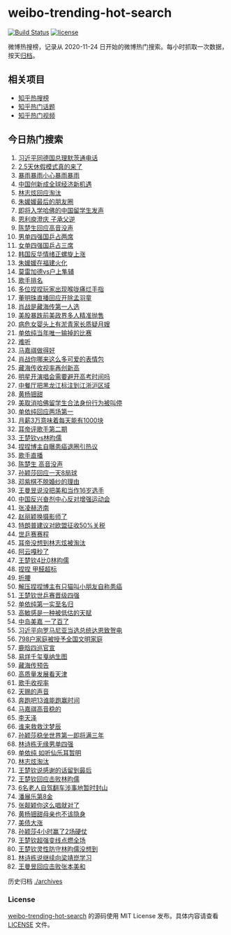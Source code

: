 # weibo-trending-hot-search

[![Build Status](https://github.com/justjavac/weibo-trending-hot-search/workflows/ci/badge.svg?branch=master)](https://github.com/justjavac/weibo-trending-hot-search/actions)
[![license](https://img.shields.io/github/license/justjavac/weibo-trending-hot-search)](https://github.com/justjavac/weibo-trending-hot-search/blob/master/LICENSE)

微博热搜榜，记录从 2020-11-24 日开始的微博热门搜索。每小时抓取一次数据，按天[归档](./archives)。

## 相关项目

- [知乎热搜榜](https://github.com/justjavac/zhihu-trending-top-search)
- [知乎热门话题](https://github.com/justjavac/zhihu-trending-hot-questions)
- [知乎热门视频](https://github.com/justjavac/zhihu-trending-hot-video)

## 今日热门搜索

<!-- BEGIN -->
<!-- 最后更新时间 Sat May 24 2025 06:15:36 GMT+0800 (China Standard Time) -->

1. [习近平同德国总理默茨通电话](https://s.weibo.com//weibo?q=%23%E4%B9%A0%E8%BF%91%E5%B9%B3%E5%90%8C%E5%BE%B7%E5%9B%BD%E6%80%BB%E7%90%86%E9%BB%98%E8%8C%A8%E9%80%9A%E7%94%B5%E8%AF%9D%23&Refer=new_time)
1. [2.5天休假模式真的来了](https://s.weibo.com//weibo?q=%232.5%E5%A4%A9%E4%BC%91%E5%81%87%E6%A8%A1%E5%BC%8F%E7%9C%9F%E7%9A%84%E6%9D%A5%E4%BA%86%23&t=31&band_rank=4&Refer=top)
1. [暴雨暴雨小心暴雨暴雨](https://s.weibo.com//weibo?q=%23%E6%9A%B4%E9%9B%A8%E6%9A%B4%E9%9B%A8%E5%B0%8F%E5%BF%83%E6%9A%B4%E9%9B%A8%E6%9A%B4%E9%9B%A8%23&t=31&band_rank=19&Refer=top)
1. [中国创新成全球经济新机遇](https://s.weibo.com//weibo?q=%23%E4%B8%AD%E5%9B%BD%E5%88%9B%E6%96%B0%E6%88%90%E5%85%A8%E7%90%83%E7%BB%8F%E6%B5%8E%E6%96%B0%E6%9C%BA%E9%81%87%23&t=31&band_rank=3&Refer=top)
1. [林志炫回应淘汰](https://s.weibo.com//weibo?q=%23%E6%9E%97%E5%BF%97%E7%82%AB%E5%9B%9E%E5%BA%94%E6%B7%98%E6%B1%B0%23&t=31&band_rank=31&Refer=top)
1. [朱媛媛最后的朋友圈](https://s.weibo.com//weibo?q=%23%E6%9C%B1%E5%AA%9B%E5%AA%9B%E6%9C%80%E5%90%8E%E7%9A%84%E6%9C%8B%E5%8F%8B%E5%9C%88%23&t=31&band_rank=23&Refer=top)
1. [即将入学哈佛的中国留学生发声](https://s.weibo.com//weibo?q=%23%E5%8D%B3%E5%B0%86%E5%85%A5%E5%AD%A6%E5%93%88%E4%BD%9B%E7%9A%84%E4%B8%AD%E5%9B%BD%E7%95%99%E5%AD%A6%E7%94%9F%E5%8F%91%E5%A3%B0%23&t=31&band_rank=15&Refer=top)
1. [恩利庾澄庆 子承父逆](https://s.weibo.com//weibo?q=%E6%81%A9%E5%88%A9%E5%BA%BE%E6%BE%84%E5%BA%86%20%E5%AD%90%E6%89%BF%E7%88%B6%E9%80%86&t=31&band_rank=43&Refer=top)
1. [陈楚生回应高音没声](https://s.weibo.com//weibo?q=%23%E9%99%88%E6%A5%9A%E7%94%9F%E5%9B%9E%E5%BA%94%E9%AB%98%E9%9F%B3%E6%B2%A1%E5%A3%B0%23&t=31&band_rank=2&Refer=top)
1. [男单四强国乒占两席](https://s.weibo.com//weibo?q=%23%E7%94%B7%E5%8D%95%E5%9B%9B%E5%BC%BA%E5%9B%BD%E4%B9%92%E5%8D%A0%E4%B8%A4%E5%B8%AD%23&t=31&band_rank=16&Refer=top)
1. [女单四强国乒占三席](https://s.weibo.com//weibo?q=%23%E5%A5%B3%E5%8D%95%E5%9B%9B%E5%BC%BA%E5%9B%BD%E4%B9%92%E5%8D%A0%E4%B8%89%E5%B8%AD%23&t=31&band_rank=5&Refer=top)
1. [韩国反华情绪正螺旋上涨](https://s.weibo.com//weibo?q=%23%E9%9F%A9%E5%9B%BD%E5%8F%8D%E5%8D%8E%E6%83%85%E7%BB%AA%E6%AD%A3%E8%9E%BA%E6%97%8B%E4%B8%8A%E6%B6%A8%23&t=31&band_rank=11&Refer=top)
1. [朱媛媛在福建火化](https://s.weibo.com//weibo?q=%23%E6%9C%B1%E5%AA%9B%E5%AA%9B%E5%9C%A8%E7%A6%8F%E5%BB%BA%E7%81%AB%E5%8C%96%23&t=31&band_rank=12&Refer=top)
1. [莫雷加德vs户上隼辅](https://s.weibo.com//weibo?q=%23%E8%8E%AB%E9%9B%B7%E5%8A%A0%E5%BE%B7vs%E6%88%B7%E4%B8%8A%E9%9A%BC%E8%BE%85%23&t=31&band_rank=41&Refer=top)
1. [歌手排名](https://s.weibo.com//weibo?q=%E6%AD%8C%E6%89%8B%E6%8E%92%E5%90%8D&t=31&band_rank=1&Refer=top)
1. [多位捏捏玩家出现喉咙痛烂手指](https://s.weibo.com//weibo?q=%23%E5%A4%9A%E4%BD%8D%E6%8D%8F%E6%8D%8F%E7%8E%A9%E5%AE%B6%E5%87%BA%E7%8E%B0%E5%96%89%E5%92%99%E7%97%9B%E7%83%82%E6%89%8B%E6%8C%87%23&t=31&band_rank=17&Refer=top)
1. [董明珠直播回应开除孟羽童](https://s.weibo.com//weibo?q=%23%E8%91%A3%E6%98%8E%E7%8F%A0%E7%9B%B4%E6%92%AD%E5%9B%9E%E5%BA%94%E5%BC%80%E9%99%A4%E5%AD%9F%E7%BE%BD%E7%AB%A5%23&t=31&band_rank=40&Refer=top)
1. [肖战是藏海传第一人选](https://s.weibo.com//weibo?q=%23%E8%82%96%E6%88%98%E6%98%AF%E8%97%8F%E6%B5%B7%E4%BC%A0%E7%AC%AC%E4%B8%80%E4%BA%BA%E9%80%89%23&t=31&band_rank=24&Refer=top)
1. [美股暴跌前美政界多人精准抛售](https://s.weibo.com//weibo?q=%23%E7%BE%8E%E8%82%A1%E6%9A%B4%E8%B7%8C%E5%89%8D%E7%BE%8E%E6%94%BF%E7%95%8C%E5%A4%9A%E4%BA%BA%E7%B2%BE%E5%87%86%E6%8A%9B%E5%94%AE%23&t=31&band_rank=49&Refer=top)
1. [病危女婴头上有淤青家长质疑月嫂](https://s.weibo.com//weibo?q=%23%E7%97%85%E5%8D%B1%E5%A5%B3%E5%A9%B4%E5%A4%B4%E4%B8%8A%E6%9C%89%E6%B7%A4%E9%9D%92%E5%AE%B6%E9%95%BF%E8%B4%A8%E7%96%91%E6%9C%88%E5%AB%82%23&t=31&band_rank=46&Refer=top)
1. [单依纯当年唯一输掉的比赛](https://s.weibo.com//weibo?q=%E5%8D%95%E4%BE%9D%E7%BA%AF%E5%BD%93%E5%B9%B4%E5%94%AF%E4%B8%80%E8%BE%93%E6%8E%89%E7%9A%84%E6%AF%94%E8%B5%9B&t=31&band_rank=8&Refer=top)
1. [难听](https://s.weibo.com//weibo?q=%E9%9A%BE%E5%90%AC&t=31&band_rank=14&Refer=top)
1. [马嘉祺做得好](https://s.weibo.com//weibo?q=%E9%A9%AC%E5%98%89%E7%A5%BA%E5%81%9A%E5%BE%97%E5%A5%BD&t=31&band_rank=7&Refer=top)
1. [肖战你哪来这么多可爱的表情包](https://s.weibo.com//weibo?q=%23%E8%82%96%E6%88%98%E4%BD%A0%E5%93%AA%E6%9D%A5%E8%BF%99%E4%B9%88%E5%A4%9A%E5%8F%AF%E7%88%B1%E7%9A%84%E8%A1%A8%E6%83%85%E5%8C%85%23&t=31&band_rank=34&Refer=top)
1. [藏海传收视率再创新高](https://s.weibo.com//weibo?q=%23%E8%97%8F%E6%B5%B7%E4%BC%A0%E6%94%B6%E8%A7%86%E7%8E%87%E5%86%8D%E5%88%9B%E6%96%B0%E9%AB%98%23&t=31&band_rank=36&Refer=top)
1. [明星开演唱会需要避开高考时间吗](https://s.weibo.com//weibo?q=%23%E6%98%8E%E6%98%9F%E5%BC%80%E6%BC%94%E5%94%B1%E4%BC%9A%E9%9C%80%E8%A6%81%E9%81%BF%E5%BC%80%E9%AB%98%E8%80%83%E6%97%B6%E9%97%B4%E5%90%97%23&t=31&band_rank=24&Refer=top)
1. [中餐厅把黑龙江标注到江浙沪区域](https://s.weibo.com//weibo?q=%23%E4%B8%AD%E9%A4%90%E5%8E%85%E6%8A%8A%E9%BB%91%E9%BE%99%E6%B1%9F%E6%A0%87%E6%B3%A8%E5%88%B0%E6%B1%9F%E6%B5%99%E6%B2%AA%E5%8C%BA%E5%9F%9F%23&t=31&band_rank=26&Refer=top)
1. [黄杨钿甜](https://s.weibo.com//weibo?q=%E9%BB%84%E6%9D%A8%E9%92%BF%E7%94%9C&t=31&band_rank=38&Refer=top)
1. [美取消哈佛留学生合法身份行为被叫停](https://s.weibo.com//weibo?q=%23%E7%BE%8E%E5%8F%96%E6%B6%88%E5%93%88%E4%BD%9B%E7%95%99%E5%AD%A6%E7%94%9F%E5%90%88%E6%B3%95%E8%BA%AB%E4%BB%BD%E8%A1%8C%E4%B8%BA%E8%A2%AB%E5%8F%AB%E5%81%9C%23&t=31&band_rank=34&Refer=top)
1. [单依纯回应两场第一](https://s.weibo.com//weibo?q=%23%E5%8D%95%E4%BE%9D%E7%BA%AF%E5%9B%9E%E5%BA%94%E4%B8%A4%E5%9C%BA%E7%AC%AC%E4%B8%80%23&t=31&band_rank=7&Refer=top)
1. [月薪3万意味着每天能有1000块](https://s.weibo.com//weibo?q=%E6%9C%88%E8%96%AA3%E4%B8%87%E6%84%8F%E5%91%B3%E7%9D%80%E6%AF%8F%E5%A4%A9%E8%83%BD%E6%9C%891000%E5%9D%97&t=31&band_rank=39&Refer=top)
1. [耳帝评歌手第二期](https://s.weibo.com//weibo?q=%23%E8%80%B3%E5%B8%9D%E8%AF%84%E6%AD%8C%E6%89%8B%E7%AC%AC%E4%BA%8C%E6%9C%9F%23&t=31&band_rank=12&Refer=top)
1. [王楚钦vs林昀儒](https://s.weibo.com//weibo?q=%E7%8E%8B%E6%A5%9A%E9%92%A6vs%E6%9E%97%E6%98%80%E5%84%92&t=31&band_rank=10&Refer=top)
1. [捏捏博主自曝患癌退圈引热议](https://s.weibo.com//weibo?q=%23%E6%8D%8F%E6%8D%8F%E5%8D%9A%E4%B8%BB%E8%87%AA%E6%9B%9D%E6%82%A3%E7%99%8C%E9%80%80%E5%9C%88%E5%BC%95%E7%83%AD%E8%AE%AE%23&t=31&band_rank=20&Refer=top)
1. [歌手直播](https://s.weibo.com//weibo?q=%E6%AD%8C%E6%89%8B%E7%9B%B4%E6%92%AD&t=31&band_rank=32&Refer=top)
1. [陈楚生 高音没声](https://s.weibo.com//weibo?q=%E9%99%88%E6%A5%9A%E7%94%9F%20%E9%AB%98%E9%9F%B3%E6%B2%A1%E5%A3%B0&t=31&band_rank=28&Refer=top)
1. [孙颖莎回应一天8局球](https://s.weibo.com//weibo?q=%E5%AD%99%E9%A2%96%E8%8E%8E%E5%9B%9E%E5%BA%94%E4%B8%80%E5%A4%A98%E5%B1%80%E7%90%83&t=31&band_rank=25&Refer=top)
1. [邓紫棋不脱婚纱的理由](https://s.weibo.com//weibo?q=%E9%82%93%E7%B4%AB%E6%A3%8B%E4%B8%8D%E8%84%B1%E5%A9%9A%E7%BA%B1%E7%9A%84%E7%90%86%E7%94%B1&t=31&band_rank=33&Refer=top)
1. [王曼昱说没把美和当作16岁选手](https://s.weibo.com//weibo?q=%23%E7%8E%8B%E6%9B%BC%E6%98%B1%E8%AF%B4%E6%B2%A1%E6%8A%8A%E7%BE%8E%E5%92%8C%E5%BD%93%E4%BD%9C16%E5%B2%81%E9%80%89%E6%89%8B%23&t=31&band_rank=49&Refer=top)
1. [中国反兴奋剂中心反对增强运动会](https://s.weibo.com//weibo?q=%23%E4%B8%AD%E5%9B%BD%E5%8F%8D%E5%85%B4%E5%A5%8B%E5%89%82%E4%B8%AD%E5%BF%83%E5%8F%8D%E5%AF%B9%E5%A2%9E%E5%BC%BA%E8%BF%90%E5%8A%A8%E4%BC%9A%23&t=31&band_rank=44&Refer=top)
1. [张凌赫济南](https://s.weibo.com//weibo?q=%E5%BC%A0%E5%87%8C%E8%B5%AB%E6%B5%8E%E5%8D%97&t=31&band_rank=41&Refer=top)
1. [赵丽颖换摄影师了](https://s.weibo.com//weibo?q=%23%E8%B5%B5%E4%B8%BD%E9%A2%96%E6%8D%A2%E6%91%84%E5%BD%B1%E5%B8%88%E4%BA%86%23&t=31&band_rank=44&Refer=top)
1. [特朗普建议对欧盟征收50%关税](https://s.weibo.com//weibo?q=%23%E7%89%B9%E6%9C%97%E6%99%AE%E5%BB%BA%E8%AE%AE%E5%AF%B9%E6%AC%A7%E7%9B%9F%E5%BE%81%E6%94%B650%25%E5%85%B3%E7%A8%8E%23&t=31&band_rank=44&Refer=top)
1. [世乒赛赛程](https://s.weibo.com//weibo?q=%E4%B8%96%E4%B9%92%E8%B5%9B%E8%B5%9B%E7%A8%8B&t=31&band_rank=33&Refer=top)
1. [耳帝没想到林志炫被淘汰](https://s.weibo.com//weibo?q=%23%E8%80%B3%E5%B8%9D%E6%B2%A1%E6%83%B3%E5%88%B0%E6%9E%97%E5%BF%97%E7%82%AB%E8%A2%AB%E6%B7%98%E6%B1%B0%23&t=31&band_rank=29&Refer=top)
1. [阿云嘎秒了](https://s.weibo.com//weibo?q=%E9%98%BF%E4%BA%91%E5%98%8E%E7%A7%92%E4%BA%86&t=31&band_rank=27&Refer=top)
1. [王楚钦4比0林昀儒](https://s.weibo.com//weibo?q=%23%E7%8E%8B%E6%A5%9A%E9%92%A64%E6%AF%940%E6%9E%97%E6%98%80%E5%84%92%23&t=31&band_rank=50&Refer=top)
1. [捏捏 甲醛超标](https://s.weibo.com//weibo?q=%E6%8D%8F%E6%8D%8F%20%E7%94%B2%E9%86%9B%E8%B6%85%E6%A0%87&t=31&band_rank=48&Refer=top)
1. [折腰](https://s.weibo.com//weibo?q=%E6%8A%98%E8%85%B0&t=31&band_rank=42&Refer=top)
1. [解压捏捏博主有只猫叫小朋友自称患癌](https://s.weibo.com//weibo?q=%23%E8%A7%A3%E5%8E%8B%E6%8D%8F%E6%8D%8F%E5%8D%9A%E4%B8%BB%E6%9C%89%E5%8F%AA%E7%8C%AB%E5%8F%AB%E5%B0%8F%E6%9C%8B%E5%8F%8B%E8%87%AA%E7%A7%B0%E6%82%A3%E7%99%8C%23&t=31&band_rank=17&Refer=top)
1. [王楚钦世乒赛晋级四强](https://s.weibo.com//weibo?q=%23%E7%8E%8B%E6%A5%9A%E9%92%A6%E4%B8%96%E4%B9%92%E8%B5%9B%E6%99%8B%E7%BA%A7%E5%9B%9B%E5%BC%BA%23&t=31&band_rank=6&Refer=top)
1. [单依纯第一实至名归](https://s.weibo.com//weibo?q=%E5%8D%95%E4%BE%9D%E7%BA%AF%E7%AC%AC%E4%B8%80%E5%AE%9E%E8%87%B3%E5%90%8D%E5%BD%92&t=31&band_rank=26&Refer=top)
1. [高敏感是一种被低估的天赋](https://s.weibo.com//weibo?q=%23%E9%AB%98%E6%95%8F%E6%84%9F%E6%98%AF%E4%B8%80%E7%A7%8D%E8%A2%AB%E4%BD%8E%E4%BC%B0%E7%9A%84%E5%A4%A9%E8%B5%8B%23&t=31&band_rank=30&Refer=top)
1. [中岛美嘉 一了百了](https://s.weibo.com//weibo?q=%E4%B8%AD%E5%B2%9B%E7%BE%8E%E5%98%89%20%E4%B8%80%E4%BA%86%E7%99%BE%E4%BA%86&t=31&band_rank=22&Refer=top)
1. [习近平向罗马尼亚当选总统达恩致贺电](https://s.weibo.com//weibo?q=%23%E4%B9%A0%E8%BF%91%E5%B9%B3%E5%90%91%E7%BD%97%E9%A9%AC%E5%B0%BC%E4%BA%9A%E5%BD%93%E9%80%89%E6%80%BB%E7%BB%9F%E8%BE%BE%E6%81%A9%E8%87%B4%E8%B4%BA%E7%94%B5%23&Refer=new_time)
1. [798户家庭被授予全国文明家庭](https://s.weibo.com//weibo?q=%23798%E6%88%B7%E5%AE%B6%E5%BA%AD%E8%A2%AB%E6%8E%88%E4%BA%88%E5%85%A8%E5%9B%BD%E6%96%87%E6%98%8E%E5%AE%B6%E5%BA%AD%23&t=31&band_rank=32&Refer=top)
1. [鹿晗四巡官宣](https://s.weibo.com//weibo?q=%23%E9%B9%BF%E6%99%97%E5%9B%9B%E5%B7%A1%E5%AE%98%E5%AE%A3%23&t=31&band_rank=43&Refer=top)
1. [易烊千玺戛纳生图](https://s.weibo.com//weibo?q=%23%E6%98%93%E7%83%8A%E5%8D%83%E7%8E%BA%E6%88%9B%E7%BA%B3%E7%94%9F%E5%9B%BE%23&t=31&band_rank=42&Refer=top)
1. [藏海传预告](https://s.weibo.com//weibo?q=%E8%97%8F%E6%B5%B7%E4%BC%A0%E9%A2%84%E5%91%8A&t=31&band_rank=50&Refer=top)
1. [高质量发展看天津](https://s.weibo.com//weibo?q=%23%E9%AB%98%E8%B4%A8%E9%87%8F%E5%8F%91%E5%B1%95%E7%9C%8B%E5%A4%A9%E6%B4%A5%23&t=31&band_rank=3&Refer=top)
1. [歌手收视率](https://s.weibo.com//weibo?q=%E6%AD%8C%E6%89%8B%E6%94%B6%E8%A7%86%E7%8E%87&t=31&band_rank=37&Refer=top)
1. [天赐的声音](https://s.weibo.com//weibo?q=%E5%A4%A9%E8%B5%90%E7%9A%84%E5%A3%B0%E9%9F%B3&t=31&band_rank=42&Refer=top)
1. [奔跑吧13谁能跑赢时间](https://s.weibo.com//weibo?q=%E5%A5%94%E8%B7%91%E5%90%A713%E8%B0%81%E8%83%BD%E8%B7%91%E8%B5%A2%E6%97%B6%E9%97%B4&t=31&band_rank=43&Refer=top)
1. [马嘉祺高音稳的](https://s.weibo.com//weibo?q=%23%E9%A9%AC%E5%98%89%E7%A5%BA%E9%AB%98%E9%9F%B3%E7%A8%B3%E7%9A%84%23&t=31&band_rank=18&Refer=top)
1. [李天泽](https://s.weibo.com//weibo?q=%E6%9D%8E%E5%A4%A9%E6%B3%BD&t=31&band_rank=42&Refer=top)
1. [谁来救救沈梦辰](https://s.weibo.com//weibo?q=%E8%B0%81%E6%9D%A5%E6%95%91%E6%95%91%E6%B2%88%E6%A2%A6%E8%BE%B0&t=31&band_rank=26&Refer=top)
1. [孙颖莎稳坐世界第一即将满三年](https://s.weibo.com//weibo?q=%23%E5%AD%99%E9%A2%96%E8%8E%8E%E7%A8%B3%E5%9D%90%E4%B8%96%E7%95%8C%E7%AC%AC%E4%B8%80%E5%8D%B3%E5%B0%86%E6%BB%A1%E4%B8%89%E5%B9%B4%23&t=31&band_rank=18&Refer=top)
1. [林诗栋无缘男单四强](https://s.weibo.com//weibo?q=%23%E6%9E%97%E8%AF%97%E6%A0%8B%E6%97%A0%E7%BC%98%E7%94%B7%E5%8D%95%E5%9B%9B%E5%BC%BA%23&t=31&band_rank=49&Refer=top)
1. [单依纯 如听仙乐耳暂明](https://s.weibo.com//weibo?q=%E5%8D%95%E4%BE%9D%E7%BA%AF%20%E5%A6%82%E5%90%AC%E4%BB%99%E4%B9%90%E8%80%B3%E6%9A%82%E6%98%8E&t=31&band_rank=13&Refer=top)
1. [林志炫淘汰](https://s.weibo.com//weibo?q=%E6%9E%97%E5%BF%97%E7%82%AB%E6%B7%98%E6%B1%B0&t=31&band_rank=9&Refer=top)
1. [王楚钦说感谢的话留到最后](https://s.weibo.com//weibo?q=%23%E7%8E%8B%E6%A5%9A%E9%92%A6%E8%AF%B4%E6%84%9F%E8%B0%A2%E7%9A%84%E8%AF%9D%E7%95%99%E5%88%B0%E6%9C%80%E5%90%8E%23&t=31&band_rank=35&Refer=top)
1. [王楚钦回应击败林昀儒](https://s.weibo.com//weibo?q=%23%E7%8E%8B%E6%A5%9A%E9%92%A6%E5%9B%9E%E5%BA%94%E5%87%BB%E8%B4%A5%E6%9E%97%E6%98%80%E5%84%92%23&t=31&band_rank=39&Refer=top)
1. [6名老人自驾翻车涉事地暂时封山](https://s.weibo.com//weibo?q=%236%E5%90%8D%E8%80%81%E4%BA%BA%E8%87%AA%E9%A9%BE%E7%BF%BB%E8%BD%A6%E6%B6%89%E4%BA%8B%E5%9C%B0%E6%9A%82%E6%97%B6%E5%B0%81%E5%B1%B1%23&t=31&band_rank=30&Refer=top)
1. [潘展乐第8金](https://s.weibo.com//weibo?q=%23%E6%BD%98%E5%B1%95%E4%B9%90%E7%AC%AC8%E9%87%91%23&t=31&band_rank=47&Refer=top)
1. [张靓颖你这么唱就对了](https://s.weibo.com//weibo?q=%E5%BC%A0%E9%9D%93%E9%A2%96%E4%BD%A0%E8%BF%99%E4%B9%88%E5%94%B1%E5%B0%B1%E5%AF%B9%E4%BA%86&t=31&band_rank=19&Refer=top)
1. [黄杨钿甜母亲也不该隐身](https://s.weibo.com//weibo?q=%23%E9%BB%84%E6%9D%A8%E9%92%BF%E7%94%9C%E6%AF%8D%E4%BA%B2%E4%B9%9F%E4%B8%8D%E8%AF%A5%E9%9A%90%E8%BA%AB%23&t=31&band_rank=21&Refer=top)
1. [美债大涨](https://s.weibo.com//weibo?q=%23%E7%BE%8E%E5%80%BA%E5%A4%A7%E6%B6%A8%23&t=31&band_rank=25&Refer=top)
1. [孙颖莎4小时赢了2场硬仗](https://s.weibo.com//weibo?q=%23%E5%AD%99%E9%A2%96%E8%8E%8E4%E5%B0%8F%E6%97%B6%E8%B5%A2%E4%BA%862%E5%9C%BA%E7%A1%AC%E4%BB%97%23&t=31&band_rank=29&Refer=top)
1. [王楚钦超强变线点燃全场](https://s.weibo.com//weibo?q=%23%E7%8E%8B%E6%A5%9A%E9%92%A6%E8%B6%85%E5%BC%BA%E5%8F%98%E7%BA%BF%E7%82%B9%E7%87%83%E5%85%A8%E5%9C%BA%23&t=31&band_rank=45&Refer=top)
1. [王楚钦灵性防守林昀儒没想到](https://s.weibo.com//weibo?q=%23%E7%8E%8B%E6%A5%9A%E9%92%A6%E7%81%B5%E6%80%A7%E9%98%B2%E5%AE%88%E6%9E%97%E6%98%80%E5%84%92%E6%B2%A1%E6%83%B3%E5%88%B0%23&t=31&band_rank=47&Refer=top)
1. [林诗栋说继续向梁靖崑学习](https://s.weibo.com//weibo?q=%23%E6%9E%97%E8%AF%97%E6%A0%8B%E8%AF%B4%E7%BB%A7%E7%BB%AD%E5%90%91%E6%A2%81%E9%9D%96%E5%B4%91%E5%AD%A6%E4%B9%A0%23&t=31&band_rank=48&Refer=top)
1. [王曼昱回应击败张本美和](https://s.weibo.com//weibo?q=%23%E7%8E%8B%E6%9B%BC%E6%98%B1%E5%9B%9E%E5%BA%94%E5%87%BB%E8%B4%A5%E5%BC%A0%E6%9C%AC%E7%BE%8E%E5%92%8C%23&t=31&band_rank=50&Refer=top)

<!-- END -->

历史归档 [./archives](./archives)

### License

[weibo-trending-hot-search](https://github.com/justjavac/weibo-trending-hot-search) 的源码使用 MIT License
发布。具体内容请查看 [LICENSE](./LICENSE) 文件。
